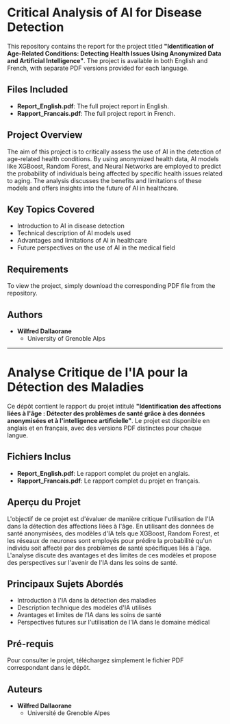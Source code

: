 # Critical Analysis of AI for Disease Detection

This repository contains the report for the project titled **"Identification of Age-Related Conditions: Detecting Health Issues Using Anonymized Data and Artificial Intelligence"**. The project is available in both English and French, with separate PDF versions provided for each language.

## Files Included
- **Report_English.pdf**: The full project report in English.
- **Rapport_Francais.pdf**: The full project report in French.

## Project Overview
The aim of this project is to critically assess the use of AI in the detection of age-related health conditions. By using anonymized health data, AI models like XGBoost, Random Forest, and Neural Networks are employed to predict the probability of individuals being affected by specific health issues related to aging. The analysis discusses the benefits and limitations of these models and offers insights into the future of AI in healthcare.

## Key Topics Covered
- Introduction to AI in disease detection
- Technical description of AI models used
- Advantages and limitations of AI in healthcare
- Future perspectives on the use of AI in the medical field

## Requirements
To view the project, simply download the corresponding PDF file from the repository.

## Authors
- **Wilfred Dallaorane**
  - University of Grenoble Alps

---

# Analyse Critique de l'IA pour la Détection des Maladies

Ce dépôt contient le rapport du projet intitulé **"Identification des affections liées à l'âge : Détecter des problèmes de santé grâce à des données anonymisées et à l'intelligence artificielle"**. Le projet est disponible en anglais et en français, avec des versions PDF distinctes pour chaque langue.

## Fichiers Inclus
- **Report_English.pdf**: Le rapport complet du projet en anglais.
- **Rapport_Francais.pdf**: Le rapport complet du projet en français.

## Aperçu du Projet
L'objectif de ce projet est d'évaluer de manière critique l'utilisation de l'IA dans la détection des affections liées à l'âge. En utilisant des données de santé anonymisées, des modèles d'IA tels que XGBoost, Random Forest, et les réseaux de neurones sont employés pour prédire la probabilité qu'un individu soit affecté par des problèmes de santé spécifiques liés à l'âge. L'analyse discute des avantages et des limites de ces modèles et propose des perspectives sur l'avenir de l'IA dans les soins de santé.

## Principaux Sujets Abordés
- Introduction à l'IA dans la détection des maladies
- Description technique des modèles d'IA utilisés
- Avantages et limites de l'IA dans les soins de santé
- Perspectives futures sur l'utilisation de l'IA dans le domaine médical

## Pré-requis
Pour consulter le projet, téléchargez simplement le fichier PDF correspondant dans le dépôt.

## Auteurs
- **Wilfred Dallaorane**
  - Université de Grenoble Alpes
